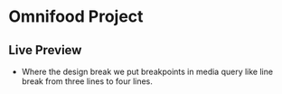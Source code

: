 # Omnifood Project

## Live Preview

- Where the design break we put breakpoints in media query like line break from three lines to four lines.

